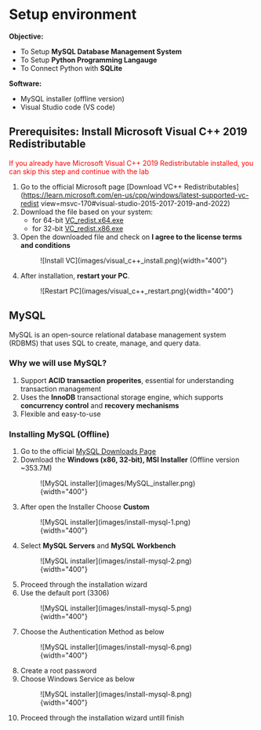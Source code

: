 
# Setup environment

**Objective:**

* To Setup **MySQL Database Management System**
* To Setup **Python Programming Langauge**
* To Connect Python with **SQLite**

**Software:**

* MySQL installer (offline version)
* Visual Studio code (VS code)


## Prerequisites: Install Microsoft Visual C++ 2019 Redistributable

<span style="color: red;"> If you already have Microsoft Visual C++ 2019 Redistributable installed, you can skip this step and continue with the lab</span>


1. Go to the official Microsoft page
[Download VC++ Redistributables](https://learn.microsoft.com/en-us/cpp/windows/latest-supported-vc-redist view=msvc-170#visual-studio-2015-2017-2019-and-2022)
2. Download the file based on your system:
    * for 64-bit [VC_redist.x64.exe](https://aka.ms/vs/17/release/vc_redist.x64.exe)
    * for 32-bit [VC_redist.x86.exe](https://aka.ms/vs/17/release/vc_redist.x86.exe)
3. Open the downloaded file and check on **I agree to the license terms and conditions**
    <figure markdown="span">
    ![Install VC](images/visual_c++_install.png){width="400"}
    </figure>
4.  After installation, **restart your PC**.
    <figure markdown="span">
    ![Restart PC](images/visual_c++_restart.png){width="400"}
    </figure>




## MySQL

MySQL is an open-source relational database management system (RDBMS) that uses SQL to create, manage, and query data.


### Why we will use MySQL?

1. Support **ACID transaction properites**, essential for understanding transaction management
2. Uses the **InnoDB** transactional storage engine, which supports **concurrency control** and **recovery mechanisms**
3. Flexible and easy-to-use

### Installing MySQL (Offline)

1. Go to the official [MySQL Downloads Page](https://dev.mysql.com/downloads/installer/)
2. Download the **Windows (x86, 32-bit), MSI Installer** (Offline version ~353.7M)
    <figure markdown="span">
    ![MySQL installer](images/MySQL_installer.png){width="400"}
    </figure>
3. After open the Installer Choose **Custom**
    <figure markdown="span">
    ![MySQL installer](images/install-mysql-1.png){width="400"}
    </figure>
4. Select **MySQL Servers** and **MySQL Workbench**
    <figure markdown="span">
    ![MySQL installer](images/install-mysql-2.png){width="400"}
    </figure>
5. Proceed through the installation wizard
6. Use the default port (3306)
    <figure markdown="span">
    ![MySQL installer](images/install-mysql-5.png){width="400"}
    </figure>
7. Choose the Authentication Method as below
    <figure markdown="span">
    ![MySQL installer](images/install-mysql-6.png){width="400"}
    </figure>
8. Create a root password
9. Choose Windows Service as below
    <figure markdown="span">
    ![MySQL installer](images/install-mysql-8.png){width="400"}
    </figure>
10. Proceed through the installation wizard untill finish
